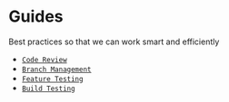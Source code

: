 # Guides
Best practices so that we can work smart and efficiently

- [`Code Review`](/codereview.md)
- [`Branch Management`](/branches.md)
- [`Feature Testing`](/featuretesting.md)
- [`Build Testing`](/buildprocess.md)
